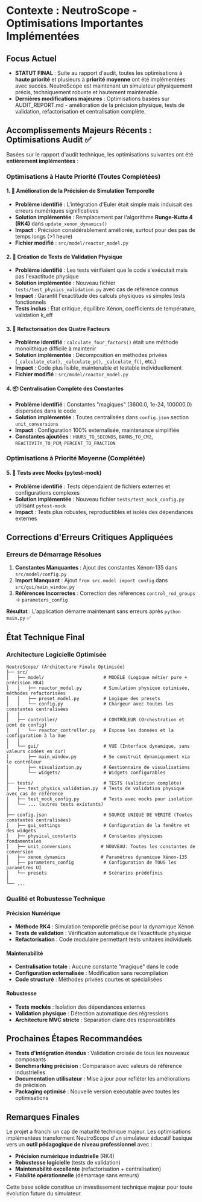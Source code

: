 # Contexte : NeutroScope - Optimisations Importantes Implémentées

## Focus Actuel
- **STATUT FINAL** : Suite au rapport d'audit, toutes les optimisations à **haute priorité** et plusieurs à **priorité moyenne** ont été implémentées avec succès. NeutroScope est maintenant un simulateur physiquement précis, techniquement robuste et hautement maintenable.
- **Dernières modifications majeures** : Optimisations basées sur AUDIT_REPORT.md - amélioration de la précision physique, tests de validation, refactorisation et centralisation complète.

## Accomplissements Majeurs Récents : Optimisations Audit ✅

Basées sur le rapport d'audit technique, les optimisations suivantes ont été **entièrement implémentées** :

### **Optimisations à Haute Priorité (Toutes Complétées)**

#### 1. **🚀 Amélioration de la Précision de Simulation Temporelle**
- **Problème identifié** : L'intégration d'Euler était simple mais induisait des erreurs numériques significatives
- **Solution implémentée** : Remplacement par l'algorithme **Runge-Kutta 4 (RK4)** dans `update_xenon_dynamics()`
- **Impact** : Précision considérablement améliorée, surtout pour des pas de temps longs (>1 heure)
- **Fichier modifié** : `src/model/reactor_model.py`

#### 2. **🧪 Création de Tests de Validation Physique**
- **Problème identifié** : Les tests vérifiaient que le code s'exécutait mais pas l'exactitude physique
- **Solution implémentée** : Nouveau fichier `tests/test_physics_validation.py` avec cas de référence connus
- **Impact** : Garantit l'exactitude des calculs physiques vs simples tests fonctionnels
- **Tests inclus** : État critique, équilibre Xénon, coefficients de température, validation k_eff

#### 3. **🔧 Refactorisation des Quatre Facteurs**
- **Problème identifié** : `calculate_four_factors()` était une méthode monolithique difficile à maintenir
- **Solution implémentée** : Décomposition en méthodes privées (`_calculate_eta()`, `_calculate_p()`, `_calculate_f()`, etc.)
- **Impact** : Code plus lisible, maintenable et testable individuellement
- **Fichier modifié** : `src/model/reactor_model.py`

#### 4. **📦 Centralisation Complète des Constantes**
- **Problème identifié** : Constantes "magiques" (3600.0, 1e-24, 100000.0) dispersées dans le code
- **Solution implémentée** : Toutes centralisées dans `config.json` section `unit_conversions`
- **Impact** : Configuration 100% externalisée, maintenance simplifiée
- **Constantes ajoutées** : `HOURS_TO_SECONDS`, `BARNS_TO_CM2`, `REACTIVITY_TO_PCM`, `PERCENT_TO_FRACTION`

### **Optimisations à Priorité Moyenne (Complétée)**

#### 5. **🔬 Tests avec Mocks (pytest-mock)**
- **Problème identifié** : Tests dépendaient de fichiers externes et configurations complexes
- **Solution implémentée** : Nouveau fichier `tests/test_mock_config.py` utilisant `pytest-mock`
- **Impact** : Tests plus robustes, reproductibles et isolés des dépendances externes

## Corrections d'Erreurs Critiques Appliquées

### **Erreurs de Démarrage Résolues**
1. **Constantes Manquantes** : Ajout des constantes Xénon-135 dans `src/model/config.py`
2. **Import Manquant** : Ajout `from src.model import config` dans `src/gui/main_window.py`
3. **Références Incorrectes** : Correction des références `control_rod_groups` → `parameters_config`

**Résultat** : L'application démarre maintenant sans erreurs après `python main.py` ✅

## État Technique Final

### Architecture Logicielle Optimisée
```
NeutroScope/ (Architecture Finale Optimisée)
├── src/
│   ├── model/                      # MODÈLE (Logique métier pure + précision RK4)
│   │   ├── reactor_model.py        # Simulation physique optimisée, méthodes refactorisées
│   │   ├── preset_model.py         # Logique des presets
│   │   └── config.py               # Chargeur avec toutes les constantes centralisées
│   │
│   ├── controller/                 # CONTRÔLEUR (Orchestration et pont de config)
│   │   └── reactor_controller.py   # Expose les données et la configuration à la Vue
│   │
│   └── gui/                        # VUE (Interface dynamique, sans valeurs codées en dur)
│       ├── main_window.py          # Se construit dynamiquement via le contrôleur
│       ├── visualization.py        # Gestionnaire de visualisations
│       └── widgets/                # Widgets configurables
│
├── tests/                          # TESTS (Validation complète)
│   ├── test_physics_validation.py  # Tests de validation physique avec cas de référence
│   ├── test_mock_config.py         # Tests avec mocks pour isolation
│   └── ... (autres tests existants)
│
├── config.json                     # SOURCE UNIQUE DE VÉRITÉ (Toutes constantes centralisées)
│   ├── gui_settings                # Configuration de la fenêtre et des widgets
│   ├── physical_constants          # Constantes physiques fondamentales
│   ├── unit_conversions           # NOUVEAU: Toutes les constantes de conversion
│   ├── xenon_dynamics             # Paramètres dynamique Xénon-135
│   ├── parameters_config           # Configuration de TOUS les paramètres UI
│   └── presets                     # Scénarios prédéfinis
│
└── ...
```

### Qualité et Robustesse Technique

#### **Précision Numérique**
- **Méthode RK4** : Simulation temporelle précise pour la dynamique Xénon
- **Tests de validation** : Vérification automatique de l'exactitude physique
- **Refactorisation** : Code modulaire permettant tests unitaires individuels

#### **Maintenabilité**
- **Centralisation totale** : Aucune constante "magique" dans le code
- **Configuration externalisée** : Modification sans recompilation
- **Code structuré** : Méthodes privées courtes et spécialisées

#### **Robustesse**
- **Tests mockés** : Isolation des dépendances externes
- **Validation physique** : Détection automatique des régressions
- **Architecture MVC stricte** : Séparation claire des responsabilités

## Prochaines Étapes Recommandées
- **Tests d'intégration étendus** : Validation croisée de tous les nouveaux composants
- **Benchmarking précision** : Comparaison avec valeurs de référence industrielles
- **Documentation utilisateur** : Mise à jour pour refléter les améliorations de précision
- **Packaging optimisé** : Nouvelle version exécutable avec toutes les optimisations

## Remarques Finales
Le projet a franchi un cap de maturité technique majeur. Les optimisations implémentées transforment NeutroScope d'un simulateur éducatif basique vers un **outil pédagogique de niveau professionnel** avec :
- **Précision numérique industrielle** (RK4)
- **Robustesse logicielle** (tests de validation)
- **Maintenabilité excellente** (refactorisation + centralisation)
- **Fiabilité opérationnelle** (démarrage sans erreurs)

Cette base solide constitue un investissement technique majeur pour toute évolution future du simulateur. 